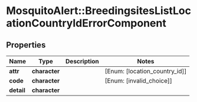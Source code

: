 # MosquitoAlert::BreedingsitesListLocationCountryIdErrorComponent


## Properties
Name | Type | Description | Notes
------------ | ------------- | ------------- | -------------
**attr** | **character** |  | [Enum: [location_country_id]] 
**code** | **character** |  | [Enum: [invalid_choice]] 
**detail** | **character** |  | 


